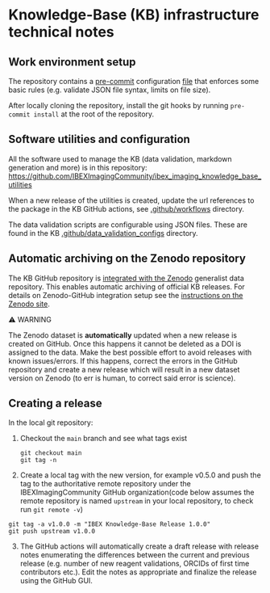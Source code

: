 # Knowledge-Base (KB) infrastructure technical notes

## Work environment setup

The repository contains a [pre-commit](https://pre-commit.com/) configuration [file](../.pre-commit-config.yaml) that enforces some basic rules (e.g. validate JSON file syntax, limits on file size). 

After locally cloning the repository, install the git hooks by running `pre-commit install` at the root of the repository.

## Software utilities and configuration

All the software used to manage the KB (data validation, markdown generation and more) is in this repository: https://github.com/IBEXImagingCommunity/ibex_imaging_knowledge_base_utilities

When a new release of the utilities is created, update the url references to the package in the KB GitHub actions, see [.github/workflows](https://github.com/IBEXImagingCommunity/ibex_imaging_knowledge_base/tree/main/.github/workflows) directory.  

The data validation scripts are configurable using JSON files. These are found in the KB [.github/data_validation_configs](https://github.com/IBEXImagingCommunity/ibex_imaging_knowledge_base/tree/main/.github/data_validation_configs) directory.

## Automatic archiving on the Zenodo repository

The KB GitHub repository is [integrated with the Zenodo](https://doi.org/10.5281/zenodo.7693278) generalist data repository. This enables automatic archiving of official KB releases. For details on Zenodo-GitHub integration setup see the [instructions on the Zenodo site](https://help.zenodo.org/docs/github/).

&#x26A0; WARNING

The Zenodo dataset is **automatically** updated when a new release is created on GitHub. Once this happens it cannot be deleted as a DOI is assigned to the data. Make the best possible effort to avoid releases with known issues/errors. If this happens, correct the errors in the GitHub repository and create a new release which will result in a new dataset version on Zenodo (to err is human, to correct said error is science).


## Creating a release

In the local git repository:
1. Checkout the `main` branch and see what tags exist
   ```
   git checkout main
   git tag -n
   ```
2. Create a local tag with the new version, for example v0.5.0 and push the tag to the authoritative remote repository under the IBEXImagingCommunity GitHub organization(code below assumes the remote repository is named `upstream` in your local repository, to check run `git remote -v`) 
```
git tag -a v1.0.0 -m "IBEX Knowledge-Base Release 1.0.0"
git push upstream v1.0.0
```
3. The GitHub actions will automatically create a draft release with release notes enumerating the differences between the current and previous release (e.g. number of new reagent validations, ORCIDs of first time contributors etc.). Edit the notes as appropriate and finalize the release using the GitHub GUI. 
